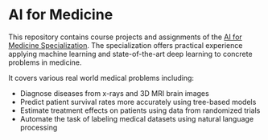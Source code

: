 # AI for Medicine

This repository contains course projects and assignments of the [AI for Medicine Specialization](https://www.deeplearning.ai/ai-for-medicine/). The specialization offers practical experience applying machine learning and state-of-the-art deep learning to concrete problems in medicine. <br>

It covers various real world medical problems including:

* Diagnose diseases from x-rays and 3D MRI brain images
* Predict patient survival rates more accurately using tree-based models
* Estimate treatment effects on patients using data from randomized trials
* Automate the task of labeling medical datasets using natural language processing
